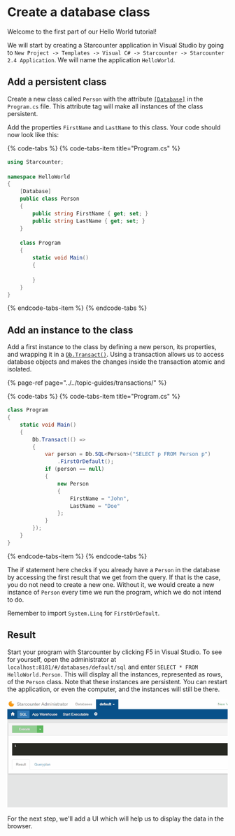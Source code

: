 # Create a database class

Welcome to the first part of our Hello World tutorial!

We will start by creating a Starcounter application in Visual Studio by going to `New Project -> Templates -> Visual C# -> Starcounter -> Starcounter 2.4 Application`. We will name the application `HelloWorld`.

## Add a persistent class

Create a new class called `Person` with the attribute [`[Database]`](../../topic-guides/database/database-classes.md) in the `Program.cs` file. This attribute tag will make all instances of the class persistent.

Add the properties `FirstName` and `LastName` to this class. Your code should now look like this:

{% code-tabs %}
{% code-tabs-item title="Program.cs" %}
```csharp
using Starcounter;

namespace HelloWorld
{
    [Database]
    public class Person
    {
        public string FirstName { get; set; }
        public string LastName { get; set; }
    }

    class Program
    {
        static void Main()
        {

        }
    }
}
```
{% endcode-tabs-item %}
{% endcode-tabs %}

## Add an instance to the class

Add a first instance to the class by defining a new person, its properties, and wrapping it in a [`Db.Transact()`](../../topic-guides/transactions/short-running-transactions.md). Using a transaction allows us to access database objects and makes the changes inside the transaction atomic and isolated.

{% page-ref page="../../topic-guides/transactions/" %}

{% code-tabs %}
{% code-tabs-item title="Program.cs" %}
```csharp
class Program
{
    static void Main()
    {
        Db.Transact(() =>
        {
            var person = Db.SQL<Person>("SELECT p FROM Person p")
                .FirstOrDefault();
            if (person == null)
            {
                new Person
                {
                    FirstName = "John",
                    LastName = "Doe"
                };
            }
        });
    }
}
```
{% endcode-tabs-item %}
{% endcode-tabs %}

The if statement here checks if you already have a `Person` in the database by accessing the first result that we get from the query. If that is the case, you do not need to create a new one. Without it, we would create a new instance of `Person` every time we run the program, which we do not intend to do.

Remember to import `System.Linq` for `FirstOrDefault`.

## Result

Start your program with Starcounter by clicking F5 in Visual Studio. To see for yourself, open the administrator at `localhost:8181/#/databases/default/sql` and enter `SELECT * FROM HelloWorld.Person`. This will display all the instances, represented as rows, of the `Person` class. Note that these instances are persistent. You can restart the application, or even the computer, and the instances will still be there.

![](../../.gitbook/assets/part1resized%20%281%29.gif)

For the next step, we'll add a UI which will help us to display the data in the browser.

